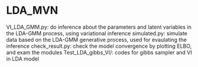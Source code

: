 # LDA_MVN

VI_LDA_GMM.py:  do inference about the parameters and latent variables in the LDA-GMM process, using variational inference
simulated.py: simulate data based on the LDA-GMM generative process, used for evaulating the inference
check_result.py: check the model convergence by plotting ELBO, and exam the modules 
Test_LDA_gibbs_VI/: codes for gibbs sampler and VI in LDA model
